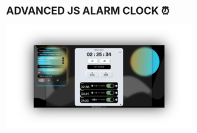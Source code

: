 # ADVANCED JS ALARM CLOCK ⏰

<img align="center" src="./assets/landing-alarm-clock1.png" alt="Texto alternativo" width="900" />
